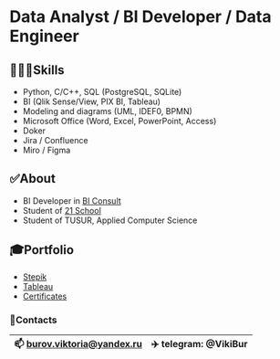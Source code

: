 # Data Analyst / BI Developer / Data Engineer

## 👨🏻‍💻Skills
  - Python, C/C++, SQL (PostgreSQL, SQLite)
  - BI (Qlik Sense/View, PIX BI, Tableau)
  - Modeling and diagrams (UML, IDEF0, BPMN)
  - Microsoft Office (Word, Excel, PowerPoint, Access)
  - Doker
  - Jira / Confluence
  - Miro / Figma

## ✅About
  - BI Developer in [BI Consult](https://datafinder.ru/)
  - Student of [21 School](https://21-school.ru)
  - Student of TUSUR, Applied Computer Science

## 🎓Portfolio
  - [Stepik](https://stepik.org/users/495002246)
  - [Tableau](https://public.tableau.com/app/profile/viktoria.burova)
  - [Certificates](certificates/certificates.md)

### 📱Contacts
| 📫 burov.viktoria@yandex.ru | ✈️ telegram: @VikiBur |
| --- | --- |


<!---
- 👋 Hi, I’m @ViktoriaBurova
- 👀 I’m interested in ...
- 🌱 I’m currently learning ...
- 💞️ I’m looking to collaborate on ...
- 📫 How to reach me ...
- 😄 Pronouns: ...
- ⚡ Fun fact: ...

ViktoriaBurova/ViktoriaBurova is a ✨ special ✨ repository because its `README.md` (this file) appears on your GitHub profile.
You can click the Preview link to take a look at your changes.
--->
